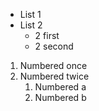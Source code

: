 * List 1
* List 2
  * 2 first
  * 2 second

1. Numbered once
2. Numbered twice
   1. Numbered a
   2. Numbered b
